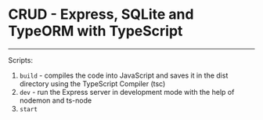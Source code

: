 # CRUD - Express, SQLite and TypeORM with TypeScript

---
Scripts:
1. `build` - compiles the code into JavaScript and saves it in the dist directory using the TypeScript Compiler (tsc)
2. `dev` -  run the Express server in development mode with the help of nodemon and ts-node
3. `start`
